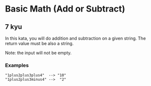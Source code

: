 # Basic Math (Add or Subtract)
## 7 kyu

In this kata, you will do addition and subtraction on a given string. The return value must be also a string.

Note: the input will not be empty.

### Examples
```
"1plus2plus3plus4"  --> "10"
"1plus2plus3minus4" -->  "2"
```
